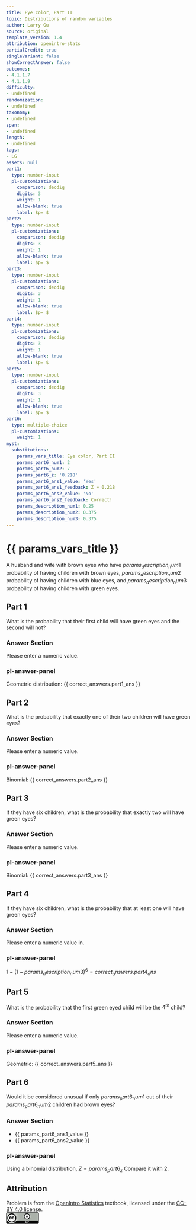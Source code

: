 ```yaml
---
title: Eye color, Part II
topic: Distributions of random variables
author: Larry Gu
source: original
template_version: 1.4
attribution: openintro-stats
partialCredit: true
singleVariant: false
showCorrectAnswer: false
outcomes:
- 4.1.1.7
- 4.1.1.9
difficulty:
- undefined
randomization:
- undefined
taxonomy:
- undefined
span:
- undefined
length:
- undefined
tags:
- LG
assets: null
part1:
  type: number-input
  pl-customizations:
    comparison: decdig
    digits: 3
    weight: 1
    allow-blank: true
    label: $p= $
part2:
  type: number-input
  pl-customizations:
    comparison: decdig
    digits: 3
    weight: 1
    allow-blank: true
    label: $p= $
part3:
  type: number-input
  pl-customizations:
    comparison: decdig
    digits: 3
    weight: 1
    allow-blank: true
    label: $p= $
part4:
  type: number-input
  pl-customizations:
    comparison: decdig
    digits: 3
    weight: 1
    allow-blank: true
    label: $p= $
part5:
  type: number-input
  pl-customizations:
    comparison: decdig
    digits: 3
    weight: 1
    allow-blank: true
    label: $p= $
part6:
  type: multiple-choice
  pl-customizations:
    weight: 1
myst:
  substitutions:
    params_vars_title: Eye color, Part II
    params_part6_num1: 2
    params_part6_num2: 7
    params_part6_z: '0.218'
    params_part6_ans1_value: 'Yes'
    params_part6_ans1_feedback: Z = 0.218
    params_part6_ans2_value: 'No'
    params_part6_ans2_feedback: Correct!
    params_description_num1: 0.25
    params_description_num2: 0.375
    params_description_num3: 0.375
---
```

# {{ params_vars_title }}
A husband and wife with brown eyes who have ${{ params_description_num1 }}$ probability of having children with brown eyes, ${{ params_description_num2 }}$ probability of having children with blue eyes, and ${{ params_description_num3 }}$ probability of having children with green eyes.

## Part 1

What is the probability that their first child will have green eyes and the second will not?

### Answer Section

Please enter a numeric value.

### pl-answer-panel

Geometric distribution: {{ correct_answers.part1_ans }}

## Part 2

What is the probability that exactly one of their two children will have green eyes?

### Answer Section

Please enter a numeric value.

### pl-answer-panel

Binomial: {{ correct_answers.part2_ans }}

## Part 3

If they have six children, what is the probability that exactly two will have green eyes?

### Answer Section

Please enter a numeric value.

### pl-answer-panel

Binomial: {{ correct_answers.part3_ans }}

## Part 4

If they have six children, what is the probability that at least one will have green eyes?

### Answer Section

Please enter a numeric value in.

### pl-answer-panel

$1-(1-{{ params_description_num3 }})^6={{ correct_answers.part4_ans }}$

## Part 5

What is the probability that the first green eyed child will be the $4^{th}$ child?

### Answer Section

Please enter a numeric value.

### pl-answer-panel

Geometric: {{ correct_answers.part5_ans }}

## Part 6

Would it be considered unusual if only ${{ params_part6_num1 }}$ out of their ${{ params_part6_num2 }}$ children had brown eyes?

### Answer Section

- {{ params_part6_ans1_value }}
- {{ params_part6_ans2_value }}

### pl-answer-panel

Using a binomial distribution, $Z = {{params_part6_z}}$ Compare it with 2.

## Attribution

Problem is from the [OpenIntro Statistics](https://openintro.org/book/os/) textbook, licensed under the [CC-BY 4.0 license](https://creativecommons.org/licenses/by/4.0/).<br>![Image representing the Creative Commons 4.0 BY license.](https://raw.githubusercontent.com/firasm/bits/master/by.png)